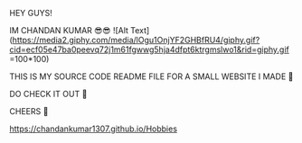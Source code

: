 HEY GUYS! 


IM CHANDAN KUMAR 😎😎
![Alt Text](https://media2.giphy.com/media/lOgu1OnjYF2GHBfRU4/giphy.gif?cid=ecf05e47ba0peevq72j1m61fgwwg5hja4dfpt6ktrgmslwo1&rid=giphy.gif =100*100)



THIS IS MY SOURCE CODE README FILE FOR A SMALL WEBSITE I MADE 🎉


DO CHECK IT OUT 🐧

CHEERS 🍻

https://chandankumar1307.github.io/Hobbies
